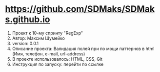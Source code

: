 # https://github.com/SDMaks/SDMaks.github.io

1. Проект к 10-му спринту "RegExp"
2. Автор: Максим Шумейко
3. version: 0.0.1
3. Описание проекта: Валидация полей при по мощи паттернов в html (Имя, телефон, e-mail, url-address)
4. В проекте использовалось: HTML, CSS, Git
5. Инструкция по запуску: перейти по ссылке

